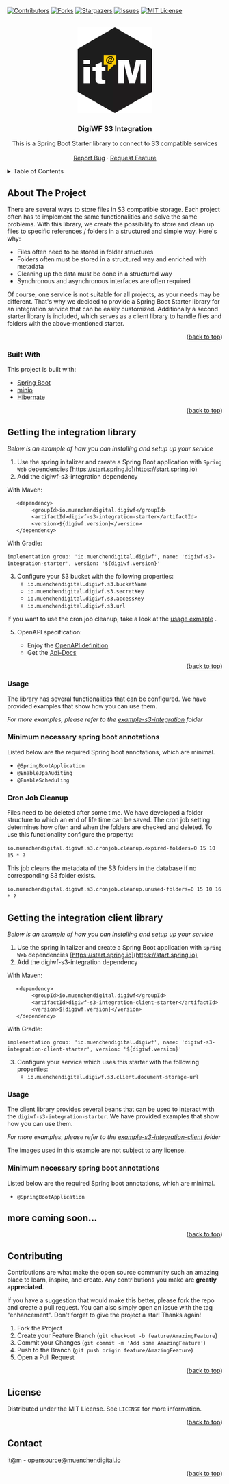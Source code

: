 <div id="top"></div>

<!-- PROJECT SHIELDS -->
[![Contributors][contributors-shield]][contributors-url]
[![Forks][forks-shield]][forks-url]
[![Stargazers][stars-shield]][stars-url]
[![Issues][issues-shield]][issues-url]
[![MIT License][license-shield]][license-url]


<!-- PROJECT LOGO -->
<br />
<div align="center">
  <a href="https://github.com/it-at-m/digiwf-s3-integration">
    <img src="images/logo.png" alt="Logo" height="200">
  </a>

<h3 align="center">DigiWF S3 Integration</h3>

  <p align="center">
    This is a Spring Boot Starter library to connect to S3 compatible services
     <!-- <br />
   <a href="https://github.com/it-at-m/digiwf-s3-integration"><strong>Explore the docs »</strong></a> -->
    <br />
    <br />
     <!-- <a href="https://github.com/it-at-m/digiwf-s3-integration">View Demo</a>
    · -->
    <a href="https://github.com/it-at-m/digiwf-s3-integration/issues">Report Bug</a>
    ·
    <a href="https://github.com/it-at-m/digiwf-s3-integration/issues">Request Feature</a>
  </p>
</div>



<!-- TABLE OF CONTENTS -->
<details>
  <summary>Table of Contents</summary>
  <ol>
    <li>
      <a href="#about-the-project">About The Project</a>
      <ul>
        <li><a href="#built-with">Built With</a></li>
      </ul>
    </li>
    <li>
      <a href="#getting-started">Getting Started</a>
    </li>
    <li><a href="#usage">Usage</a></li>
    <li><a href="#contributing">Contributing</a></li>
    <li><a href="#license">License</a></li>
    <li><a href="#contact">Contact</a></li>
  </ol>
</details>



<!-- ABOUT THE PROJECT -->

## About The Project

There are several ways to store files in S3 compatible storage. Each project often has to implement the same
functionalities and solve the same problems. With this library, we create the possibility to store and clean up files to
specific references / folders in a structured and simple way. Here's why:

* Files often need to be stored in folder structures
* Folders often must be stored in a structured way and enriched with metadata
* Cleaning up the data must be done in a structured way
* Synchronous and asynchronous interfaces are often required

Of course, one service is not suitable for all projects, as your needs may be different. That's why we decided to
provide a Spring Boot Starter library for an integration service that can be easily customized. 
Additionally a second starter library is included, which serves as a client library to handle files and folders
with the above-mentioned starter.

<p align="right">(<a href="#top">back to top</a>)</p>

### Built With

This project is built with:

* [Spring Boot](https://spring.io/projects/spring-boot)
* [minio](https://min.io)
* [Hibernate](https://hibernate.org)

<p align="right">(<a href="#top">back to top</a>)</p>



<!-- GETTING STARTED -->

## Getting the integration library

_Below is an example of how you can installing and setup up your service_

1. Use the spring initalizer and create a Spring Boot application with `Spring Web`
   dependencies [https://start.spring.io](https://start.spring.io)
2. Add the digiwf-s3-integration dependency

With Maven:

```
   <dependency>
        <groupId>io.muenchendigital.digiwf</groupId>
        <artifactId>digiwf-s3-integration-starter</artifactId>
        <version>${digiwf.version}</version>
   </dependency>
```

With Gradle:

```
implementation group: 'io.muenchendigital.digiwf', name: 'digiwf-s3-integration-starter', version: '${digiwf.version}'
```

3. Configure your S3 bucket with the following properties:
    - `io.muenchendigital.digiwf.s3.bucketName`
    - `io.muenchendigital.digiwf.s3.secretKey`
    - `io.muenchendigital.digiwf.s3.accessKey`
    - `io.muenchendigital.digiwf.s3.url`

If you want to use the cron job cleanup, take a look at the <a href="#cron-job-cleanup">usage exmaple</a> .

5. OpenAPI specification:

   - Enjoy the [OpenAPI definition](http://localhost:8080/swagger-ui/index.html?configUrl=/v3/api-docs/swagger-config)
   - Get the [Api-Docs](http://localhost:8080/v3/api-docs)

<p align="right">(<a href="#top">back to top</a>)</p>


<!-- USAGE EXAMPLES -->

### Usage

The library has several functionalities that can be configured. We have provided examples that show how you can use
them.

_For more examples, please refer to the [example-s3-integration](https://github.com/it-at-m/digiwf-s3-integration/tree/dev/example-s3-integration)
folder_

### Minimum necessary spring boot annotations

Listed below are the required Spring boot annotations, which are minimal.

* ```@SpringBootApplication```
* ```@EnableJpaAuditing```
* ```@EnableScheduling```

### Cron Job Cleanup

Files need to be deleted after some time. We have developed a folder structure to which an end of life time can be
saved. The cron job setting determines how often and when the folders are checked and deleted. To use this functionality
configure the property:

``io.muenchendigital.digiwf.s3.cronjob.cleanup.expired-folders=0 15 10 15 * ?``

This job cleans the metadata of the S3 folders in the database if no corresponding S3 folder exists.

``io.muenchendigital.digiwf.s3.cronjob.cleanup.unused-folders=0 15 10 16 * ?``

## Getting the integration client library

_Below is an example of how you can installing and setup up your service_

1. Use the spring initalizer and create a Spring Boot application with `Spring Web`
   dependencies [https://start.spring.io](https://start.spring.io)
2. Add the digiwf-s3-integration dependency

With Maven:

```
   <dependency>
        <groupId>io.muenchendigital.digiwf</groupId>
        <artifactId>digiwf-s3-integration-client-starter</artifactId>
        <version>${digiwf.version}</version>
   </dependency>
```

With Gradle:

```
implementation group: 'io.muenchendigital.digiwf', name: 'digiwf-s3-integration-client-starter', version: '${digiwf.version}'
```

3. Configure your service which uses this starter with the following properties:
   - `io.muenchendigital.digiwf.s3.client.document-storage-url`

### Usage

The client library provides several beans that can be used to interact with the `digiwf-s3-integration-starter`. We have provided examples that show how you can use
them.

_For more examples, please refer to the [example-s3-integration-client](https://github.com/it-at-m/digiwf-s3-integration/tree/dev/example-s3-integration-client)
folder_

The images used in this example are not subject to any license.

### Minimum necessary spring boot annotations

Listed below are the required Spring boot annotations, which are minimal.

* ```@SpringBootApplication```

## more coming soon...

<p align="right">(<a href="#top">back to top</a>)</p>

<!-- CONTRIBUTING -->

## Contributing

Contributions are what make the open source community such an amazing place to learn, inspire, and create. Any
contributions you make are **greatly appreciated**.

If you have a suggestion that would make this better, please fork the repo and create a pull request. You can also
simply open an issue with the tag "enhancement". Don't forget to give the project a star! Thanks again!

1. Fork the Project
2. Create your Feature Branch (`git checkout -b feature/AmazingFeature`)
3. Commit your Changes (`git commit -m 'Add some AmazingFeature'`)
4. Push to the Branch (`git push origin feature/AmazingFeature`)
5. Open a Pull Request

<p align="right">(<a href="#top">back to top</a>)</p>


<!-- LICENSE -->

## License

Distributed under the MIT License. See `LICENSE` for more information.

<p align="right">(<a href="#top">back to top</a>)</p>



<!-- CONTACT -->

## Contact

it@m - opensource@muenchendigital.io

<p align="right">(<a href="#top">back to top</a>)</p>


<!-- MARKDOWN LINKS & IMAGES -->
<!-- https://www.markdownguide.org/basic-syntax/#reference-style-links -->

[contributors-shield]: https://img.shields.io/github/contributors/it-at-m/digiwf-s3-integration.svg?style=for-the-badge

[contributors-url]: https://github.com/it-at-m/digiwf-s3-integration/graphs/contributors

[forks-shield]: https://img.shields.io/github/forks/it-at-m/digiwf-s3-integration.svg?style=for-the-badge

[forks-url]: https://github.com/it-at-m/digiwf-s3-integration/network/members

[stars-shield]: https://img.shields.io/github/stars/it-at-m/digiwf-s3-integration.svg?style=for-the-badge

[stars-url]: https://github.com/it-at-m/digiwf-s3-integration/stargazers

[issues-shield]: https://img.shields.io/github/issues/it-at-m/digiwf-s3-integration.svg?style=for-the-badge

[issues-url]: https://github.com/it-at-m/digiwf-s3-integration/issues

[license-shield]: https://img.shields.io/github/license/it-at-m/digiwf-s3-integration.svg?style=for-the-badge

[license-url]: https://github.com/it-at-m/digiwf-s3-integration/blob/master/LICENSE

[product-screenshot]: images/screenshot.png

